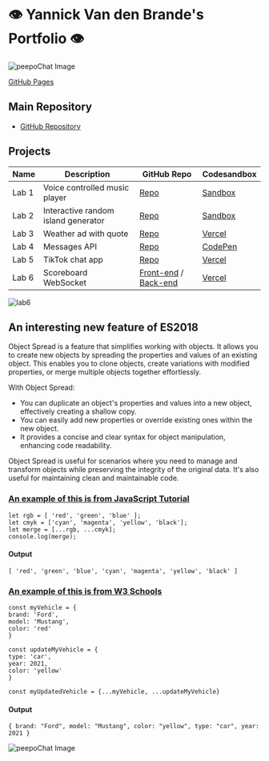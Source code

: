 # 👁️ Yannick Van den Brande's Portfolio 👁️

![peepoChat Image](https://cdn.7tv.app/emote/63438a743d1bc89e0ff9e400/4x.webp)

[GitHub Pages](https://nanioy.github.io/)

## Main Repository
- [GitHub Repository](https://github.com/NANIOY/DEV5-lab-portfolio)

## Projects

| **Name** | **Description**                     | **GitHub Repo**                                                                                     | **Codesandbox**                                  |
| -------- | ----------------------------------- | --------------------------------------------------------------------------------------------------- | ------------------------------------------------ |
| Lab 1    | Voice controlled music player       | [Repo](https://github.com/Nvnchi/lab1)                                                              | [Sandbox](https://l4x4v6.csb.app/)               |
| Lab 2    | Interactive random island generator | [Repo](https://github.com/NANIOY/lab2)                                                              | [Sandbox](https://jc48r3.csb.app/)               |
| Lab 3    | Weather ad with quote               | [Repo](https://github.com/NANIOY/lab3)                                                              | [Vercel](https://lab3-eosin-iota.vercel.app/)    |
| Lab 4    | Messages API                        | [Repo](https://github.com/NANIOY/lab4)                                                              | [CodePen](https://codepen.io/NanioY/pen/mdvEzEN) |
| Lab 5    | TikTok chat app                     | [Repo](https://github.com/NANIOY/lab5)                                                              | [Vercel](https://lab5-ten.vercel.app/)           |
| Lab 6    | Scoreboard WebSocket                | [Front-end](https://github.com/NANIOY/lab6-FRONT) / [Back-end](https://github.com/NANIOY/lab6-BACK) | [Vercel](https://lab6-front.vercel.app/)         |

![lab6](https://imgur.com/a/AAYSW9X)

## An interesting new feature of ES2018
Object Spread is a feature that simplifies working with objects. It allows you to create new objects by spreading the properties and values of an existing object. This enables you to clone objects, create variations with modified properties, or merge multiple objects together effortlessly.

With Object Spread:
- You can duplicate an object's properties and values into a new object, effectively creating a shallow copy.
- You can easily add new properties or override existing ones within the new object.
- It provides a concise and clear syntax for object manipulation, enhancing code readability.

Object Spread is useful for scenarios where you need to manage and transform objects while preserving the integrity of the original data. It's also useful for maintaining clean and maintainable code.

### [An example of this is from JavaScript Tutorial](https://www.javascripttutorial.net/es-next/javascript-object-spread/)

    let rgb = [ 'red', 'green', 'blue' ];
    let cmyk = ['cyan', 'magenta', 'yellow', 'black'];
    let merge = [...rgb, ...cmyk];
    console.log(merge);
#### Output
    [ 'red', 'green', 'blue', 'cyan', 'magenta', 'yellow', 'black' ]

### [An example of this is from W3 Schools](https://www.w3schools.com/react/react_es6_spread.asp)

    const myVehicle = {
    brand: 'Ford',
    model: 'Mustang',
    color: 'red'
    }

    const updateMyVehicle = {
    type: 'car',
    year: 2021, 
    color: 'yellow'
    }

    const myUpdatedVehicle = {...myVehicle, ...updateMyVehicle}
#### Output
    { brand: "Ford", model: "Mustang", color: "yellow", type: "car", year: 2021 }


![peepoChat Image](https://cdn.7tv.app/emote/62ec1cfdd2e11183867d8c3b/4x.webp)
